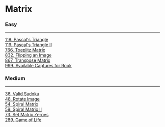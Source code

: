 # Matrix

### Easy
---
[118. Pascal's Triangle](solutions/0118-Pascal's%20Triangle.md)</br>
[119. Pascal's Triangle II](solutions/0119-Pascal's%20Triangle%20II.md)</br>
[766. Toeplitz Matrix](solutions/0766-Toeplitz%20Matrix.md)</br>
[832. Flipping an Image](solutions/0832-Flipping%20an%20Image.md)</br>
[867. Transpose Matrix](solutions/0867-Transpose%20Matrix.md)</br>
[999. Available Captures for Rook](solutions/0999-Available%20Captures%20for%20Rook.md)</br>

### Medium
---
[36. Valid Sudoku](solutions/0036-Valid%20Sudoku.md)</br>
[48. Rotate Image](solutions/0048-Rotate%20Image.md)</br>
[54. Spiral Matrix](solutions/0054-Spiral%20Matrix.md)</br>
[59. Spiral Matrix II](solutions/0059-Spiral%20Matrix%20II.md)</br>
[73. Set Matrix Zeroes](solutions/0073-Set%20Matrix%20Zeroes.md)</br>
[289. Game of Life](solutions/0289-Game%20of%20Life.md)</br>